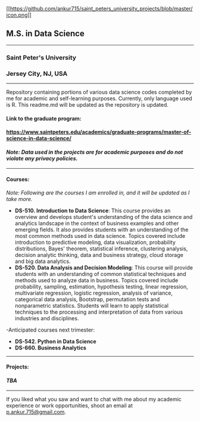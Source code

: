 [[https://github.com/ankur715/saint_peters_university_projects/blob/master/icon.png]]  
## M.S. in Data Science  
---
### Saint Peter's University  
### Jersey City, NJ, USA
---
Repository containing portions of various data science codes completed by me for academic and self-learning purposes. 
Currently, only language used is R. 
This readme.md will be updated as the repository is updated. 

#### **Link to the graduate program:**  
#### https://www.saintpeters.edu/academics/graduate-programs/master-of-science-in-data-science/  
#### *Note: Data used in the projects are for academic purposes and do not violate any privacy policies.*
---
#### **Courses:**

*Note: Following are the courses I am enrolled in, and it will be updated as I take more.*   
* **DS-510. Introduction to Data Science**: This course provides an overview and develops student's understanding of the data science and analytics landscape in the context of business examples and other emerging fields. It also provides students with an understanding of the most common methods used in data science. Topics covered include introduction to predictive modeling, data visualization, probability distributions, Bayes' theorem, statistical inference, clustering analysis, decision analytic thinking, data and business strategy, cloud storage and big data analytics.  
* **DS-520. Data Analysis and Decision Modeling**: This course will provide students with an understanding of common statistical techniques and methods used to analyze data in business. Topics covered include probability, sampling, estimation, hypothesis testing, linear regression, multivariate regression, logistic regression, analysis of variance, categorical data analysis, Bootstrap, permutation tests and nonparametric statistics. Students will learn to apply statistical techniques to the processing and interpretation of data from various industries and disciplines.

-Anticipated courses next trimester:  
- **DS-542. Python in Data Science**  
- **DS-660. Business Analytics**  
---
#### **Projects:**

#### *TBA*
---
If you liked what you saw and want to chat with me about my academic experience or work opportunities, shoot an email at [p.ankur.715@gmail.com](mailto:p.ankur.715@gmail.com).
